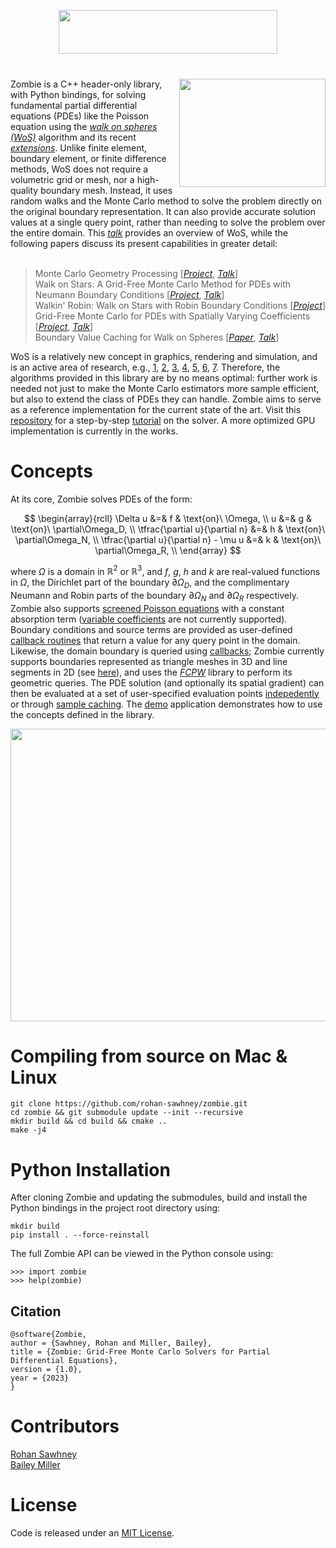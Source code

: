 <p align="center">
<img src="imgs/logo.png" height="70.4" width="349.6">
</p>
<h1 align="center"><em></em></h1>

<img src="imgs/WoS.png" width="234.25" height="173.5" align="right">
Zombie is a C++ header-only library, with Python bindings, for solving fundamental partial differential equations (PDEs) like the Poisson equation using the <a href="https://en.wikipedia.org/wiki/Walk-on-spheres_method"><em>walk on spheres (WoS)</em></a> algorithm and its recent <a href="https://www.cs.cmu.edu/~kmcrane/Projects/WalkOnStars/index.html"><em>extensions</em></a>. Unlike finite element, boundary element, or finite difference methods, WoS does not require a volumetric grid or mesh, nor a high-quality boundary mesh. Instead, it uses random walks and the Monte Carlo method to solve the problem directly on the original boundary representation. It can also provide accurate solution values at a single query point, rather than needing to solve the problem over the entire domain. This <a href="https://www.youtube.com/watch?v=cmgNqCwaPYc"><em>talk</em></a> provides an overview of WoS, while the following papers discuss its present capabilities in greater detail:<br><br/>

> Monte Carlo Geometry Processing [[_Project_](https://www.cs.cmu.edu/~kmcrane/Projects/MonteCarloGeometryProcessing/index.html), [_Talk_](https://www.youtube.com/watch?v=zl9GtPX0LjM&feature=youtu.be)]<br>
> Walk on Stars: A Grid-Free Monte Carlo Method for PDEs with Neumann Boundary Conditions [[_Project_](https://www.cs.cmu.edu/~kmcrane/Projects/WalkOnStars/index.html), [_Talk_](https://youtu.be/InWVU68KhMs)]<br>
> Walkin' Robin: Walk on Stars with Robin Boundary Conditions [[_Project_](https://imaging.cs.cmu.edu/walk_on_stars_robin/)]<br>
> Grid-Free Monte Carlo for PDEs with Spatially Varying Coefficients [[_Project_](https://cs.dartmouth.edu/wjarosz/publications/sawhneyseyb22gridfree.html), [_Talk_](https://www.youtube.com/watch?v=dXROl0KGPXc)]<br>
> Boundary Value Caching for Walk on Spheres [[_Paper_](http://www.rohansawhney.io/BoundaryValueCaching.pdf), [_Talk_](https://www.youtube.com/watch?v=J9o7kgrpco0)]

WoS is a relatively new concept in graphics, rendering and simulation, and is an active area of research, e.g., [1](https://cseweb.ucsd.edu/~viscomp/projects/SIG21KelvinTransform/), [2](https://cs.dartmouth.edu/wjarosz/publications/qi22bidirectional.html), [3](https://diglib.eg.org/handle/10.2312/sr20231120), [4](https://riouxld21.github.io/research/publication/2022-mcfluid/), [5](https://arxiv.org/pdf/2208.02114.pdf), [6](https://rsugimoto.net/WoBforBVPsProject/), [7](https://www.irit.fr/STORM/site/coupling-conduction-convection-and-radiative-transfer-in-a-single-path-space/). Therefore, the algorithms provided in this library are by no means optimal: further work is needed not just to make the Monte Carlo estimators more sample efficient, but also to extend the class of PDEs they can handle. Zombie aims to serve as a reference implementation for the current state of the art. Visit this [repository](https://github.com/GeometryCollective/wost-simple) for a step-by-step [tutorial](https://github.com/GeometryCollective/wost-simple/blob/main/WoSt-tutorial.pdf) on the solver. A more optimized GPU implementation is currently in the works.

# Concepts

At its core, Zombie solves PDEs of the form:

$$
   \begin{array}{rcll}
      \Delta u &=& f & \text{on}\ \Omega, \\
             u &=& g & \text{on}\ \partial\Omega_D, \\
             \tfrac{\partial u}{\partial n} &=& h & \text{on}\ \partial\Omega_N, \\
             \tfrac{\partial u}{\partial n} - \mu u &=& k & \text{on}\ \partial\Omega_R, \\
   \end{array}
$$

where $\Omega$ is a domain in $\mathbb{R}^2$ or $\mathbb{R}^3$, and $f$, $g$, $h$ and $k$ are real-valued functions in $\Omega$, the Dirichlet part of the boundary $\partial\Omega_D$, and the complimentary Neumann and Robin parts of the boundary $\partial\Omega_N$ and $\partial\Omega_R$ respectively. Zombie also supports [screened Poisson equations](https://en.wikipedia.org/wiki/Screened_Poisson_equation) with a constant absorption term ([variable coefficients](https://cs.dartmouth.edu/wjarosz/publications/sawhneyseyb22gridfree.html) are not currently supported). Boundary conditions and source terms are provided as user-defined [callback routines](https://github.com/rohan-sawhney/zombie/blob/main/include/zombie/core/pde.h) that return a value for any query point in the domain. Likewise, the domain boundary is queried using [callbacks](https://github.com/rohan-sawhney/zombie/blob/main/include/zombie/core/geometric_queries.h); Zombie currently supports boundaries represented as triangle meshes in 3D and line segments in 2D (see [here](https://github.com/rohan-sawhney/zombie/blob/main/include/zombie/utils/fcpw_scene_loader.h)), and uses the [*FCPW*](https://github.com/rohan-sawhney/fcpw) library to perform its geometric queries. The PDE solution (and optionally its spatial gradient) can then be evaluated at a set of user-specified evaluation points [indepedently](https://github.com/rohan-sawhney/zombie/blob/main/include/zombie/point_estimation/walk_on_stars.h) or through [sample caching](https://github.com/rohan-sawhney/zombie/tree/main/include/zombie/variance_reduction). The [demo](https://github.com/rohan-sawhney/zombie/tree/main/demo) application demonstrates how to use the concepts defined in the library.

<p align="center"><img src="imgs/system-design.png" width="831.6" height="467.775"></p>

# Compiling from source on Mac & Linux

```
git clone https://github.com/rohan-sawhney/zombie.git
cd zombie && git submodule update --init --recursive
mkdir build && cd build && cmake ..
make -j4
```

# Python Installation

After cloning Zombie and updating the submodules, build and install the Python bindings in the project root directory using:

```
mkdir build
pip install . --force-reinstall
```

The full Zombie API can be viewed in the Python console using:
```
>>> import zombie
>>> help(zombie)
```

## Citation

```
@software{Zombie,
author = {Sawhney, Rohan and Miller, Bailey},
title = {Zombie: Grid-Free Monte Carlo Solvers for Partial Differential Equations},
version = {1.0},
year = {2023}
}
```

# Contributors

[Rohan Sawhney](http://www.rohansawhney.io)\
[Bailey Miller](https://www.bailey-miller.com)

# License

Code is released under an [MIT License](https://github.com/rohan-sawhney/zombie/blob/main/LICENSE).
